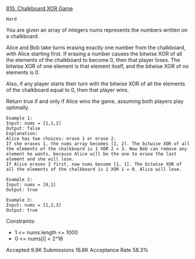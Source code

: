 [810. Chalkboard XOR Game](https://leetcode.com/problems/chalkboard-xor-game/)

`Hard`

You are given an array of integers nums represents the numbers written on a chalkboard.

Alice and Bob take turns erasing exactly one number from the chalkboard, with Alice starting first. If erasing a number causes the bitwise XOR of all the elements of the chalkboard to become 0, then that player loses. The bitwise XOR of one element is that element itself, and the bitwise XOR of no elements is 0.

Also, if any player starts their turn with the bitwise XOR of all the elements of the chalkboard equal to 0, then that player wins.

Return true if and only if Alice wins the game, assuming both players play optimally.

```
Example 1:
Input: nums = [1,1,2]
Output: false
Explanation: 
Alice has two choices: erase 1 or erase 2. 
If she erases 1, the nums array becomes [1, 2]. The bitwise XOR of all the elements of the chalkboard is 1 XOR 2 = 3. Now Bob can remove any element he wants, because Alice will be the one to erase the last element and she will lose. 
If Alice erases 2 first, now nums become [1, 1]. The bitwise XOR of all the elements of the chalkboard is 1 XOR 1 = 0. Alice will lose.

Example 2:
Input: nums = [0,1]
Output: true

Example 3:
Input: nums = [1,2,3]
Output: true
``` 

Constraints:

- 1 <= nums.length <= 1000
- 0 <= nums[i] < 2^16

Accepted
9.8K
Submissions
16.8K
Acceptance Rate
58.3%

